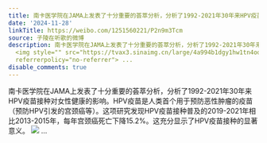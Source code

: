 ```yaml
---
title: 南卡医学院在JAMA上发表了十分重要的荟萃分析，分析了1992-2021年30年来HPV疫苗接种对女性健康的影响。HPV疫苗是人类首个用于预防恶性肿瘤的疫苗（预防HPV引发的...
date: '2024-11-28'
linkTitle: https://weibo.com/1251560221/P2n9m3Tcm
source: 子陵在听歌的微博
description: 南卡医学院在JAMA上发表了十分重要的荟萃分析，分析了1992-2021年30年来HPV疫苗接种对女性健康的影响。HPV疫苗是人类首个用于预防恶性肿瘤的疫苗（预防HPV引发的宫颈癌等）。这项研究发现HPV疫苗接种普及的2019-2021年相比2013-2015年，每年宫颈癌死亡下降15.2%。这充分显示了HPV疫苗接种的显著意义。
  <img style="" src="https://tvax3.sinaimg.cn/large/4a994b1dgy1hw1tn4oqe1j23cd3jity9.jpg"
  referrerpolicy="no-referrer"> ...
disable_comments: true
---
```

南卡医学院在JAMA上发表了十分重要的荟萃分析，分析了1992-2021年30年来HPV疫苗接种对女性健康的影响。HPV疫苗是人类首个用于预防恶性肿瘤的疫苗（预防HPV引发的宫颈癌等）。这项研究发现HPV疫苗接种普及的2019-2021年相比2013-2015年，每年宫颈癌死亡下降15.2%。这充分显示了HPV疫苗接种的显著意义。 <img style="" src="https://tvax3.sinaimg.cn/large/4a994b1dgy1hw1tn4oqe1j23cd3jity9.jpg" referrerpolicy="no-referrer"> ...